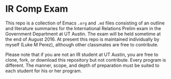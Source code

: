# IR Comp Exam

This repo is a collection of Emacs `.org` and `.md` files consisting of an outline and literature summaries for the International Relations Prelim exam in the Government Department at UT Austin. The exam will be held sometime at the end of August 2016. At present this repo is maintained individually by myself (Luke M Perez), although other classmates are free to contribute. 

Please note that if you are not an IR student at UT Austin, you are free to clone, fork, or download this repository but not contribute. Every program is different. The manner, scope, and depth of preparation must be suited to each student for his or her program. 